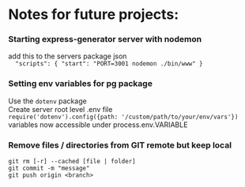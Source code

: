 # Notes for future projects:

### Starting express-generator server with nodemon
add this to the servers package json <br />
`  "scripts": {
     "start": "PORT=3001 nodemon ./bin/www"
   }`

### Setting env variables for pg package  <br />
Use the `dotenv` package <br />
Create server root level .env file <br />
`require('dotenv').config({path: '/custom/path/to/your/env/vars'})` <br />
variables now accessible under process.env.VARIABLE  

### Remove files / directories from GIT remote but keep local
`git rm [-r] --cached [file | folder]`<br />
`git commit -m "message"`<br />
`git push origin <branch>`